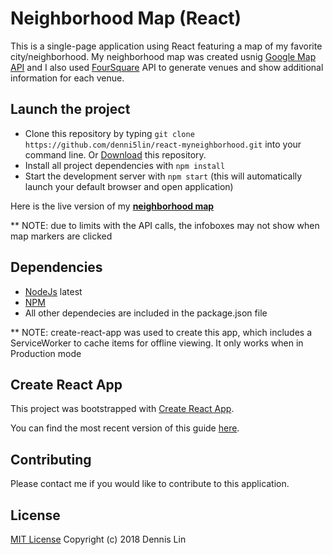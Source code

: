 # Neighborhood Map (React)

This is a single-page application using React featuring a map of my favorite city/neighborhood. My neighborhood map was created usnig [Google Map API](https://developers.google.com/maps/documentation/) and I also used [FourSquare](https://developer.foursquare.com/) API to generate venues and show additional information for each venue.

## Launch the project

- Clone this repository by typing `git clone https://github.com/denni5lin/react-myneighborhood.git` into your command line. Or [Download](https://github.com/denni5lin/react-myneighborhood/archive/master.zip) this repository.
- Install all project dependencies with `npm install`
- Start the development server with `npm start` (this will automatically launch your default browser and open application)

Here is the live version of my **[neighborhood map](https://denni5lin.github.io/react-myneighborhood/)**

\*\* NOTE: due to limits with the API calls, the infoboxes may not show when map markers are clicked

## Dependencies

- [NodeJs](https://nodejs.org/en/) latest
- [NPM](https://www.npmjs.com/)
- All other dependecies are included in the package.json file

\*\* NOTE: create-react-app was used to create this app, which includes a ServiceWorker to cache items for offline viewing. It only works when in Production mode

## Create React App

This project was bootstrapped with [Create React App](https://github.com/facebook/create-react-app).

You can find the most recent version of this guide [here](https://github.com/facebook/create-react-app/blob/master/packages/react-scripts/template/README.md).

## Contributing

Please contact me if you would like to contribute to this application.

## License

[MIT License](http://rem.mit-license.org) Copyright (c) 2018 Dennis Lin
